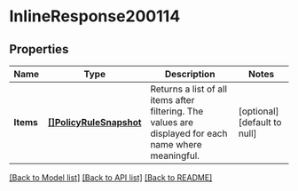 # InlineResponse200114

## Properties
Name | Type | Description | Notes
------------ | ------------- | ------------- | -------------
**Items** | [**[]PolicyRuleSnapshot**](PolicyRuleSnapshot.md) | Returns a list of all items after filtering. The values are displayed for each name where meaningful. | [optional] [default to null]

[[Back to Model list]](../README.md#documentation-for-models) [[Back to API list]](../README.md#documentation-for-api-endpoints) [[Back to README]](../README.md)

